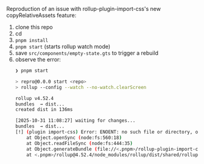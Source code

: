 Reproduction of an issue with rollup-plugin-import-css's new copyRelativeAssets feature:



1. clone this repo
2. cd
3. `pnpm install`
4. `pnpm start` (starts rollup watch mode)
5. save `src/components/empty-state.gts` to trigger a rebuild
6. observe the error:
	```bash
	❯ pnpm start
	
	> repro@0.0.0 start <repo>
	> rollup --config --watch --no-watch.clearScreen
	
	rollup v4.52.4
	bundles  → dist...
	created dist in 136ms
	
	[2025-10-31 11:08:27] waiting for changes...
	bundles  → dist...
	[!] (plugin import-css) Error: ENOENT: no such file or directory, open '<repo>/src/components/assets/command-empty-DlVeym01.png'
		at Object.openSync (node:fs:560:18)
		at Object.readFileSync (node:fs:444:35)
		at Object.generateBundle (file://<.pnpm>/rollup-plugin-import-css@4.1.0_rollup@4.52.4/node_modules/rollup-plugin-import-css/dist/plugin.js:100:26)
		at <.pnpm>/rollup@4.52.4/node_modules/rollup/dist/shared/rollup.js:3392:40
	```
